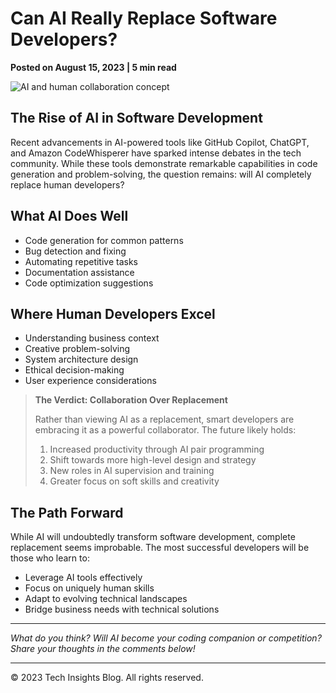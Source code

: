 # Can AI Really Replace Software Developers?

**Posted on August 15, 2023 | 5 min read**

![AI and human collaboration concept](https://via.placeholder.com/800x400)

## The Rise of AI in Software Development

Recent advancements in AI-powered tools like GitHub Copilot, ChatGPT, and Amazon CodeWhisperer have sparked intense debates in the tech community. While these tools demonstrate remarkable capabilities in code generation and problem-solving, the question remains: will AI completely replace human developers?

## What AI Does Well

- Code generation for common patterns
- Bug detection and fixing
- Automating repetitive tasks
- Documentation assistance
- Code optimization suggestions

## Where Human Developers Excel

- Understanding business context
- Creative problem-solving
- System architecture design
- Ethical decision-making
- User experience considerations

> **The Verdict: Collaboration Over Replacement**
> 
> Rather than viewing AI as a replacement, smart developers are embracing it as a powerful collaborator. The future likely holds:
> 
> 1. Increased productivity through AI pair programming
> 2. Shift towards more high-level design and strategy
> 3. New roles in AI supervision and training
> 4. Greater focus on soft skills and creativity

## The Path Forward

While AI will undoubtedly transform software development, complete replacement seems improbable. The most successful developers will be those who learn to:

- Leverage AI tools effectively
- Focus on uniquely human skills
- Adapt to evolving technical landscapes
- Bridge business needs with technical solutions

---

*What do you think? Will AI become your coding companion or competition? Share your thoughts in the comments below!*

---

© 2023 Tech Insights Blog. All rights reserved.
